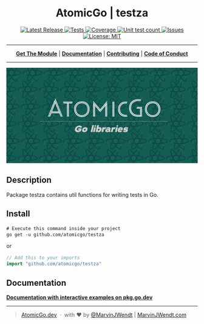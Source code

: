 <h1 align="center">AtomicGo | testza</h1>

<p align="center">

<a href="https://github.com/atomicgo/testza/releases">
<img src="https://img.shields.io/github/v/release/atomicgo/testza?style=flat-square" alt="Latest Release">
</a>

<a href="https://codecov.io/gh/atomicgo/testza" target="_blank">
<img src="https://img.shields.io/github/workflow/status/atomicgo/testza/Go?label=tests&style=flat-square" alt="Tests">
</a>

<a href="https://codecov.io/gh/atomicgo/testza" target="_blank">
<img src="https://img.shields.io/codecov/c/gh/atomicgo/testza?color=magenta&logo=codecov&style=flat-square" alt="Coverage">
</a>

<a href="https://codecov.io/gh/atomicgo/testza">
<!-- unittestcount:start --><img src="https://img.shields.io/badge/Unit_Tests-632-magenta?style=flat-square" alt="Unit test count"><!-- unittestcount:end -->
</a>

<a href="https://github.com/atomicgo/testza/issues">
<img src="https://img.shields.io/github/issues/atomicgo/testza.svg?style=flat-square" alt="Issues">
</a>

<a href="https://opensource.org/licenses/MIT" target="_blank">
<img src="https://img.shields.io/badge/License-MIT-yellow.svg?style=flat-square" alt="License: MIT">
</a>

</p>

---

<p align="center">
<strong><a href="#install">Get The Module</a></strong>
|
<strong><a href="https://pkg.go.dev/github.com/atomicgo/testza#section-documentation" target="_blank">Documentation</a></strong>
|
<strong><a href="https://github.com/atomicgo/atomicgo/blob/main/CONTRIBUTING.md" target="_blank">Contributing</a></strong>
|
<strong><a href="https://github.com/atomicgo/atomicgo/blob/main/CODE_OF_CONDUCT.md" target="_blank">Code of Conduct</a></strong>
</p>

---

<p align="center">
  <img src="https://raw.githubusercontent.com/atomicgo/atomicgo/main/assets/header.png" alt="AtomicGo">
</p>

## Description

Package testza contains util functions for writing tests in Go.

## Install

```console
# Execute this command inside your project
go get -u github.com/atomicgo/testza
```

or

```go
// Add this to your imports
import "github.com/atomicgo/testza"
```

## Documentation

[**Documentation with interactive examples on pkg.go.dev**](https://pkg.go.dev/github.com/atomicgo/testza#section-documentation)



---

> [AtomicGo.dev](https://atomicgo.dev) &nbsp;&middot;&nbsp;
> with ❤️ by [@MarvinJWendt](https://github.com/MarvinJWendt) |
> [MarvinJWendt.com](https://marvinjwendt.com)
